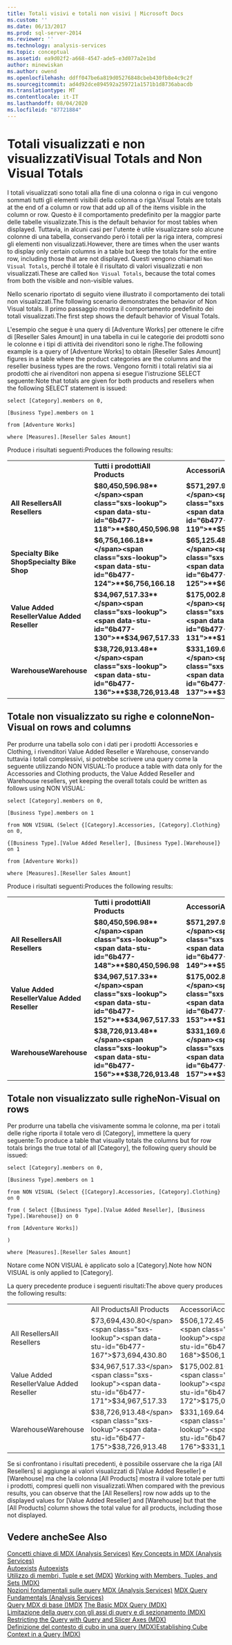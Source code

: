 ```yaml
---
title: Totali visivi e totali non visivi | Microsoft Docs
ms.custom: ''
ms.date: 06/13/2017
ms.prod: sql-server-2014
ms.reviewer: ''
ms.technology: analysis-services
ms.topic: conceptual
ms.assetid: ea9d02f2-a668-4547-ade5-e3d077a2e1bd
author: minewiskan
ms.author: owend
ms.openlocfilehash: ddff047be6a819d05276848cbeb430fb8e4c9c2f
ms.sourcegitcommit: ad4d92dce894592a259721a1571b1d8736abacdb
ms.translationtype: MT
ms.contentlocale: it-IT
ms.lasthandoff: 08/04/2020
ms.locfileid: "87721884"
---
```

# <a name="visual-totals-and-non-visual-totals"></a><span data-ttu-id="6b477-102">Totali visualizzati e non visualizzati</span><span class="sxs-lookup"><span data-stu-id="6b477-102">Visual Totals and Non Visual Totals</span></span>
  <span data-ttu-id="6b477-103">I totali visualizzati sono totali alla fine di una colonna o riga in cui vengono sommati tutti gli elementi visibili della colonna o riga.</span><span class="sxs-lookup"><span data-stu-id="6b477-103">Visual Totals are totals at the end of a column or row that add up all of the items visible in the column or row.</span></span> <span data-ttu-id="6b477-104">Questo è il comportamento predefinito per la maggior parte delle tabelle visualizzate.</span><span class="sxs-lookup"><span data-stu-id="6b477-104">This is the default behavior for most tables when displayed.</span></span> <span data-ttu-id="6b477-105">Tuttavia, in alcuni casi per l'utente è utile visualizzare solo alcune colonne di una tabella, conservando però i totali per la riga intera, compresi gli elementi non visualizzati.</span><span class="sxs-lookup"><span data-stu-id="6b477-105">However, there are times when the user wants to display only certain columns in a table but keep the totals for the entire row, including those that are not displayed.</span></span> <span data-ttu-id="6b477-106">Questi vengono chiamati `Non Visual Totals`, perché il totale è il risultato di valori visualizzati e non visualizzati.</span><span class="sxs-lookup"><span data-stu-id="6b477-106">These are called `Non Visual Totals`, because the total comes from both the visible and non-visible values.</span></span>  
  
 <span data-ttu-id="6b477-107">Nello scenario riportato di seguito viene illustrato il comportamento dei totali non visualizzati.</span><span class="sxs-lookup"><span data-stu-id="6b477-107">The following scenario demonstrates the behavior of Non Visual totals.</span></span> <span data-ttu-id="6b477-108">Il primo passaggio mostra il comportamento predefinito dei totali visualizzati.</span><span class="sxs-lookup"><span data-stu-id="6b477-108">The first step shows the default behavior of Visual Totals.</span></span>  
  
 <span data-ttu-id="6b477-109">L'esempio che segue è una query di [Adventure Works] per ottenere le cifre di [Reseller Sales Amount] in una tabella in cui le categorie dei prodotti sono le colonne e i tipi di attività dei rivenditori sono le righe.</span><span class="sxs-lookup"><span data-stu-id="6b477-109">The following example is a query of [Adventure Works] to obtain [Reseller Sales Amount] figures in a table where the product categories are the columns and the reseller business types are the rows.</span></span> <span data-ttu-id="6b477-110">Vengono forniti i totali relativi sia ai prodotti che ai rivenditori non appena si esegue l'istruzione SELECT seguente:</span><span class="sxs-lookup"><span data-stu-id="6b477-110">Note that totals are given for both products and resellers when the following SELECT statement is issued:</span></span>  
  
 `select [Category].members on 0,`  
  
 `[Business Type].members on 1`  
  
 `from [Adventure Works]`  
  
 `where [Measures].[Reseller Sales Amount]`  
  
 <span data-ttu-id="6b477-111">Produce i risultati seguenti:</span><span class="sxs-lookup"><span data-stu-id="6b477-111">Produces the following results:</span></span>  
  
|||||||  
|-|-|-|-|-|-|  
||<span data-ttu-id="6b477-112">**Tutti i prodotti**</span><span class="sxs-lookup"><span data-stu-id="6b477-112">**All Products**</span></span>|<span data-ttu-id="6b477-113">**Accessori**</span><span class="sxs-lookup"><span data-stu-id="6b477-113">**Accessories**</span></span>|<span data-ttu-id="6b477-114">**Biciclette**</span><span class="sxs-lookup"><span data-stu-id="6b477-114">**Bikes**</span></span>|<span data-ttu-id="6b477-115">**Clothing**</span><span class="sxs-lookup"><span data-stu-id="6b477-115">**Clothing**</span></span>|<span data-ttu-id="6b477-116">**Componenti**</span><span class="sxs-lookup"><span data-stu-id="6b477-116">**Components**</span></span>|  
|<span data-ttu-id="6b477-117">**All Resellers**</span><span class="sxs-lookup"><span data-stu-id="6b477-117">**All Resellers**</span></span>|<span data-ttu-id="6b477-118">**$80,450,596.98**</span><span class="sxs-lookup"><span data-stu-id="6b477-118">**$80,450,596.98**</span></span>|<span data-ttu-id="6b477-119">**$571,297.93**</span><span class="sxs-lookup"><span data-stu-id="6b477-119">**$571,297.93**</span></span>|<span data-ttu-id="6b477-120">**$66,302,381.56**</span><span class="sxs-lookup"><span data-stu-id="6b477-120">**$66,302,381.56**</span></span>|<span data-ttu-id="6b477-121">**$1,777,840.84**</span><span class="sxs-lookup"><span data-stu-id="6b477-121">**$1,777,840.84**</span></span>|<span data-ttu-id="6b477-122">**$11,799,076.66**</span><span class="sxs-lookup"><span data-stu-id="6b477-122">**$11,799,076.66**</span></span>|  
|<span data-ttu-id="6b477-123">**Specialty Bike Shop**</span><span class="sxs-lookup"><span data-stu-id="6b477-123">**Specialty Bike Shop**</span></span>|<span data-ttu-id="6b477-124">**$6,756,166.18**</span><span class="sxs-lookup"><span data-stu-id="6b477-124">**$6,756,166.18**</span></span>|<span data-ttu-id="6b477-125">**$65,125.48**</span><span class="sxs-lookup"><span data-stu-id="6b477-125">**$65,125.48**</span></span>|<span data-ttu-id="6b477-126">**$6,080,117.73**</span><span class="sxs-lookup"><span data-stu-id="6b477-126">**$6,080,117.73**</span></span>|<span data-ttu-id="6b477-127">**$252,933.91**</span><span class="sxs-lookup"><span data-stu-id="6b477-127">**$252,933.91**</span></span>|<span data-ttu-id="6b477-128">**$357,989.07**</span><span class="sxs-lookup"><span data-stu-id="6b477-128">**$357,989.07**</span></span>|  
|<span data-ttu-id="6b477-129">**Value Added Reseller**</span><span class="sxs-lookup"><span data-stu-id="6b477-129">**Value Added Reseller**</span></span>|<span data-ttu-id="6b477-130">**$34,967,517.33**</span><span class="sxs-lookup"><span data-stu-id="6b477-130">**$34,967,517.33**</span></span>|<span data-ttu-id="6b477-131">**$175,002.81**</span><span class="sxs-lookup"><span data-stu-id="6b477-131">**$175,002.81**</span></span>|<span data-ttu-id="6b477-132">**$30,892,354.33**</span><span class="sxs-lookup"><span data-stu-id="6b477-132">**$30,892,354.33**</span></span>|<span data-ttu-id="6b477-133">**$592,385.71**</span><span class="sxs-lookup"><span data-stu-id="6b477-133">**$592,385.71**</span></span>|<span data-ttu-id="6b477-134">**$3,307,774.48**</span><span class="sxs-lookup"><span data-stu-id="6b477-134">**$3,307,774.48**</span></span>|  
|<span data-ttu-id="6b477-135">**Warehouse**</span><span class="sxs-lookup"><span data-stu-id="6b477-135">**Warehouse**</span></span>|<span data-ttu-id="6b477-136">**$38,726,913.48**</span><span class="sxs-lookup"><span data-stu-id="6b477-136">**$38,726,913.48**</span></span>|<span data-ttu-id="6b477-137">**$331,169.64**</span><span class="sxs-lookup"><span data-stu-id="6b477-137">**$331,169.64**</span></span>|<span data-ttu-id="6b477-138">**$29,329,909.50**</span><span class="sxs-lookup"><span data-stu-id="6b477-138">**$29,329,909.50**</span></span>|<span data-ttu-id="6b477-139">**$932,521.23**</span><span class="sxs-lookup"><span data-stu-id="6b477-139">**$932,521.23**</span></span>|<span data-ttu-id="6b477-140">**$8,133,313.11**</span><span class="sxs-lookup"><span data-stu-id="6b477-140">**$8,133,313.11**</span></span>|  
  
## <a name="non-visual-on-rows-and-columns"></a><span data-ttu-id="6b477-141">Totale non visualizzato su righe e colonne</span><span class="sxs-lookup"><span data-stu-id="6b477-141">Non-Visual on rows and columns</span></span>  
 <span data-ttu-id="6b477-142">Per produrre una tabella solo con i dati per i prodotti Accessories e Clothing, i rivenditori Value Added Reseller e Warehouse, conservando tuttavia i totali complessivi, si potrebbe scrivere una query come la seguente utilizzando NON VISUAL:</span><span class="sxs-lookup"><span data-stu-id="6b477-142">To produce a table with data only for the Accessories and Clothing products, the Value Added Reseller and Warehouse resellers, yet keeping the overall totals could be written as follows using NON VISUAL:</span></span>  
  
 `select [Category].members on 0,`  
  
 `[Business Type].members on 1`  
  
 `from NON VISUAL (Select {[Category].Accessories, [Category].Clothing} on 0,`  
  
 `{[Business Type].[Value Added Reseller], [Business Type].[Warehouse]} on 1`  
  
 `from [Adventure Works])`  
  
 `where [Measures].[Reseller Sales Amount]`  
  
 <span data-ttu-id="6b477-143">Produce i risultati seguenti:</span><span class="sxs-lookup"><span data-stu-id="6b477-143">Produces the following results:</span></span>  
  
|||||  
|-|-|-|-|  
||<span data-ttu-id="6b477-144">**Tutti i prodotti**</span><span class="sxs-lookup"><span data-stu-id="6b477-144">**All Products**</span></span>|<span data-ttu-id="6b477-145">**Accessori**</span><span class="sxs-lookup"><span data-stu-id="6b477-145">**Accessories**</span></span>|<span data-ttu-id="6b477-146">**Clothing**</span><span class="sxs-lookup"><span data-stu-id="6b477-146">**Clothing**</span></span>|  
|<span data-ttu-id="6b477-147">**All Resellers**</span><span class="sxs-lookup"><span data-stu-id="6b477-147">**All Resellers**</span></span>|<span data-ttu-id="6b477-148">**$80,450,596.98**</span><span class="sxs-lookup"><span data-stu-id="6b477-148">**$80,450,596.98**</span></span>|<span data-ttu-id="6b477-149">**$571,297.93**</span><span class="sxs-lookup"><span data-stu-id="6b477-149">**$571,297.93**</span></span>|<span data-ttu-id="6b477-150">**$1,777,840.84**</span><span class="sxs-lookup"><span data-stu-id="6b477-150">**$1,777,840.84**</span></span>|  
|<span data-ttu-id="6b477-151">**Value Added Reseller**</span><span class="sxs-lookup"><span data-stu-id="6b477-151">**Value Added Reseller**</span></span>|<span data-ttu-id="6b477-152">**$34,967,517.33**</span><span class="sxs-lookup"><span data-stu-id="6b477-152">**$34,967,517.33**</span></span>|<span data-ttu-id="6b477-153">**$175,002.81**</span><span class="sxs-lookup"><span data-stu-id="6b477-153">**$175,002.81**</span></span>|<span data-ttu-id="6b477-154">**$592,385.71**</span><span class="sxs-lookup"><span data-stu-id="6b477-154">**$592,385.71**</span></span>|  
|<span data-ttu-id="6b477-155">**Warehouse**</span><span class="sxs-lookup"><span data-stu-id="6b477-155">**Warehouse**</span></span>|<span data-ttu-id="6b477-156">**$38,726,913.48**</span><span class="sxs-lookup"><span data-stu-id="6b477-156">**$38,726,913.48**</span></span>|<span data-ttu-id="6b477-157">**$331,169.64**</span><span class="sxs-lookup"><span data-stu-id="6b477-157">**$331,169.64**</span></span>|<span data-ttu-id="6b477-158">**$932,521.23**</span><span class="sxs-lookup"><span data-stu-id="6b477-158">**$932,521.23**</span></span>|  
  
## <a name="non-visual-on-rows"></a><span data-ttu-id="6b477-159">Totale non visualizzato sulle righe</span><span class="sxs-lookup"><span data-stu-id="6b477-159">Non-Visual on rows</span></span>  
 <span data-ttu-id="6b477-160">Per produrre una tabella che visivamente somma le colonne, ma per i totali delle righe riporta il totale vero di [Category], immettere la query seguente:</span><span class="sxs-lookup"><span data-stu-id="6b477-160">To produce a table that visually totals the columns but for row totals brings the true total of all [Category], the following query should be issued:</span></span>  
  
 `select [Category].members on 0,`  
  
 `[Business Type].members on 1`  
  
 `from NON VISUAL (Select {[Category].Accessories, [Category].Clothing} on 0`  
  
 `from ( Select {[Business Type].[Value Added Reseller], [Business Type].[Warehouse]} on 0`  
  
 `from [Adventure Works])`  
  
 `)`  
  
 `where [Measures].[Reseller Sales Amount]`  
  
 <span data-ttu-id="6b477-161">Notare come NON VISUAL è applicato solo a [Category].</span><span class="sxs-lookup"><span data-stu-id="6b477-161">Note how NON VISUAL is only applied to [Category].</span></span>  
  
 <span data-ttu-id="6b477-162">La query precedente produce i seguenti risultati:</span><span class="sxs-lookup"><span data-stu-id="6b477-162">The above query produces the following results:</span></span>  
  
|||||  
|-|-|-|-|  
||<span data-ttu-id="6b477-163">All Products</span><span class="sxs-lookup"><span data-stu-id="6b477-163">All Products</span></span>|<span data-ttu-id="6b477-164">Accessori</span><span class="sxs-lookup"><span data-stu-id="6b477-164">Accessories</span></span>|<span data-ttu-id="6b477-165">Clothing</span><span class="sxs-lookup"><span data-stu-id="6b477-165">Clothing</span></span>|  
|<span data-ttu-id="6b477-166">All Resellers</span><span class="sxs-lookup"><span data-stu-id="6b477-166">All Resellers</span></span>|<span data-ttu-id="6b477-167">$73,694,430.80</span><span class="sxs-lookup"><span data-stu-id="6b477-167">$73,694,430.80</span></span>|<span data-ttu-id="6b477-168">$506,172.45</span><span class="sxs-lookup"><span data-stu-id="6b477-168">$506,172.45</span></span>|<span data-ttu-id="6b477-169">$1,524,906.93</span><span class="sxs-lookup"><span data-stu-id="6b477-169">$1,524,906.93</span></span>|  
|<span data-ttu-id="6b477-170">Value Added Reseller</span><span class="sxs-lookup"><span data-stu-id="6b477-170">Value Added Reseller</span></span>|<span data-ttu-id="6b477-171">$34,967,517.33</span><span class="sxs-lookup"><span data-stu-id="6b477-171">$34,967,517.33</span></span>|<span data-ttu-id="6b477-172">$175,002.81</span><span class="sxs-lookup"><span data-stu-id="6b477-172">$175,002.81</span></span>|<span data-ttu-id="6b477-173">$592,385.71</span><span class="sxs-lookup"><span data-stu-id="6b477-173">$592,385.71</span></span>|  
|<span data-ttu-id="6b477-174">Warehouse</span><span class="sxs-lookup"><span data-stu-id="6b477-174">Warehouse</span></span>|<span data-ttu-id="6b477-175">$38,726,913.48</span><span class="sxs-lookup"><span data-stu-id="6b477-175">$38,726,913.48</span></span>|<span data-ttu-id="6b477-176">$331,169.64</span><span class="sxs-lookup"><span data-stu-id="6b477-176">$331,169.64</span></span>|<span data-ttu-id="6b477-177">$932,521.23</span><span class="sxs-lookup"><span data-stu-id="6b477-177">$932,521.23</span></span>|  
  
 <span data-ttu-id="6b477-178">Se si confrontano i risultati precedenti, è possibile osservare che la riga [All Resellers] si aggiunge ai valori visualizzati di [Value Added Reseller] e [Warehouse] ma che la colonna [All Products] mostra il valore totale per tutti i prodotti, compresi quelli non visualizzati.</span><span class="sxs-lookup"><span data-stu-id="6b477-178">When compared with the previous results, you can observe that the [All Resellers] row now adds up to the displayed values for [Value Added Reseller] and [Warehouse] but that the [All Products] column shows the total value for all products, including those not displayed.</span></span>  
  
## <a name="see-also"></a><span data-ttu-id="6b477-179">Vedere anche</span><span class="sxs-lookup"><span data-stu-id="6b477-179">See Also</span></span>  
 <span data-ttu-id="6b477-180">[Concetti chiave di MDX &#40;Analysis Services&#41;](../key-concepts-in-mdx-analysis-services.md) </span><span class="sxs-lookup"><span data-stu-id="6b477-180">[Key Concepts in MDX &#40;Analysis Services&#41;](../key-concepts-in-mdx-analysis-services.md) </span></span>  
 <span data-ttu-id="6b477-181">[Autoexists](autoexists.md) </span><span class="sxs-lookup"><span data-stu-id="6b477-181">[Autoexists](autoexists.md) </span></span>  
 <span data-ttu-id="6b477-182">[Utilizzo di membri, Tuple e set &#40;MDX&#41;](working-with-members-tuples-and-sets-mdx.md) </span><span class="sxs-lookup"><span data-stu-id="6b477-182">[Working with Members, Tuples, and Sets &#40;MDX&#41;](working-with-members-tuples-and-sets-mdx.md) </span></span>  
 <span data-ttu-id="6b477-183">[Nozioni fondamentali sulle query MDX &#40;Analysis Services&#41;](mdx-query-fundamentals-analysis-services.md) </span><span class="sxs-lookup"><span data-stu-id="6b477-183">[MDX Query Fundamentals &#40;Analysis Services&#41;](mdx-query-fundamentals-analysis-services.md) </span></span>  
 <span data-ttu-id="6b477-184">[Query MDX di base &#40;&#41;MDX](mdx-query-the-basic-query.md) </span><span class="sxs-lookup"><span data-stu-id="6b477-184">[The Basic MDX Query &#40;MDX&#41;](mdx-query-the-basic-query.md) </span></span>  
 <span data-ttu-id="6b477-185">[Limitazione della query con gli assi di query e di sezionamento &#40;MDX&#41;](mdx-query-and-slicer-axes-restricting-the-query.md) </span><span class="sxs-lookup"><span data-stu-id="6b477-185">[Restricting the Query with Query and Slicer Axes &#40;MDX&#41;](mdx-query-and-slicer-axes-restricting-the-query.md) </span></span>  
 [<span data-ttu-id="6b477-186">Definizione del contesto di cubo in una query &#40;MDX&#41;</span><span class="sxs-lookup"><span data-stu-id="6b477-186">Establishing Cube Context in a Query &#40;MDX&#41;</span></span>](establishing-cube-context-in-a-query-mdx.md)  
  
  
